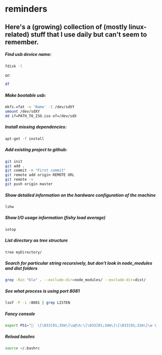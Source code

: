 # reminders

## Here's a (growing) collection of (mostly linux-related) stuff that I use daily but can't seem to remember.

##### Find usb device name:

```bash
fdisk -l
```

or:

```bash
df
```

##### Make bootable usb:

```bash
mkfs.vfat -n 'Name' -I /dev/sdXY
umount /dev/sdXY
dd if=PATH_TO_ISO.iso of=/dev/sdX
```

##### Install missing dependencies:

```bash
apt-get -f install
```

##### Add existing project to github:

```bash
git init
git add .
git commit -m "First commit"
git remote add origin REMOTE URL
git remote -v
git push origin master
```

##### Show detailed information on the hardware configuration of the machine 
```bash
lshw
```

##### Show I/O usage information (fishy load average)
```bash
iotop
```
##### List directory as tree structure
```bash
tree myDirectory/
```
##### Search for particular string recursively, but don't look in node_modules and dist folders
```bash
grep -Rin "bla" . --exclude-dir=node_modules/ --exclude-dir=dist/
 ```
 
##### See what process is using port 8081
```bash
lsof -P -i :8081 | grep LISTEN
```

##### Fancy console
```bash
export PS1="🍔  \[\033[01;35m\]\u@\h:\[\033[01;34m\]\[\033[01;32m\]\w \[\033[01;34m\]\n>\[\e[0m\]"
```

##### Reload bashrc
```bash
source ~/.bashrc
```



